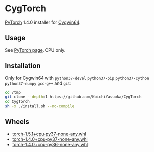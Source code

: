 # CygTorch

[PyTorch](https://github.com/pytorch/pytorch) 1.4.0 installer for [Cygwin64](https://www.cygwin.com/).

## Usage

See [PyTorch page](https://pytorch.org). CPU only.

## Installation

Only for Cygwin64 with `python37-devel` `python37-pip` `python37-cython` `python37-numpy` `gcc-g++` and `git`:

```sh
cd /tmp
git clone --depth=1 https://github.com/KoichiYasuoka/CygTorch
cd CygTorch
sh -x ./install.sh --no-compile
```

## Wheels

* [torch-1.5.1+cpu-py37-none-any.whl](https://raw.githubusercontent.com/KoichiYasuoka/CygTorch/master/dist/torch-1.5.1+cpu-py37-none-any.whl)
* [torch-1.4.0+cpu-py37-none-any.whl](https://raw.githubusercontent.com/KoichiYasuoka/CygTorch/master/dist/torch-1.4.0+cpu-py37-none-any.whl)
* [torch-1.4.0+cpu-py36-none-any.whl](https://raw.githubusercontent.com/KoichiYasuoka/CygTorch/master/dist/torch-1.4.0+cpu-py36-none-any.whl)

